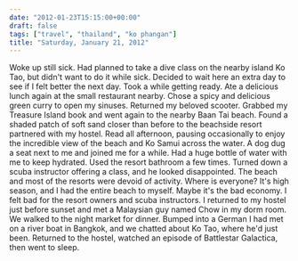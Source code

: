 ```yaml
---
date: "2012-01-23T15:15:00+00:00"
draft: false
tags: ["travel", "thailand", "ko phangan"]
title: "Saturday, January 21, 2012"
---
```

Woke up still sick. Had planned to take a dive class on the nearby island Ko Tao, but didn't want to do it while sick. Decided to wait here an extra day to see if I felt better the next day. Took a while getting ready. Ate a delicious lunch again at the small restaurant nearby. Chose a spicy and delicious green curry to open my sinuses. Returned my beloved scooter. Grabbed my Treasure Island book and went again to the nearby Baan Tai beach. Found a shaded patch of soft sand closer than before to the beachside resort partnered with my hostel. Read all afternoon, pausing occasionally to enjoy the incredible view of the beach and Ko Samui across the water. A dog dug a seat next to me and joined me for a while. Had a huge bottle of water with me to keep hydrated. Used the resort bathroom a few times. Turned down a scuba instructor offering a class, and he looked disappointed. The beach and most of the resorts were devoid of activity. Where is everyone? It's high season, and I had the entire beach to myself. Maybe it's the bad economy. I felt bad for the resort owners and scuba instructors. I returned to my hostel just before sunset and met a Malaysian guy named Chow in my dorm room. We walked to the night market for dinner. Bumped into a German I had met on a river boat in Bangkok, and we chatted about Ko Tao, where he'd just been. Returned to the hostel, watched an episode of Battlestar Galactica, then went to sleep.

